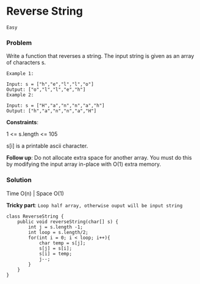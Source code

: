 # Reverse String

`Easy`

### Problem
Write a function that reverses a string. The input string is given as an array of characters s.

 
```
Example 1:

Input: s = ["h","e","l","l","o"]
Output: ["o","l","l","e","h"]
Example 2:

Input: s = ["H","a","n","n","a","h"]
Output: ["h","a","n","n","a","H"]
``` 

**Constraints**:

1 <= s.length <= 105

s[i] is a printable ascii character.
 

**Follow up**: Do not allocate extra space for another array. You must do this by modifying the input array in-place with O(1) extra memory.

### Solution

Time O(n) | Space O(1)

**Tricky part**: `Loop half array, otherwise ouput will be input string`
```
class ReverseString {
    public void reverseString(char[] s) {
        int j = s.length -1;
        int loop = s.length/2;
        for(int i = 0; i < loop; i++){
            char temp = s[j];
            s[j] = s[i];
            s[i] = temp;
            j--;
        }
    }
}
```
